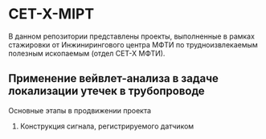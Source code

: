 # CET-X-MIPT

В данном репозитории представлены проекты, выполненные в рамках стажировки от Инжинирингового центра МФТИ по трудноизвлекаемым полезным ископаемым (отдел CET-X МФТИ).

## Применение вейвлет-анализа в задаче локализации утечек в трубопроводе

Основные этапы в продвижении проекта

1. Конструкция сигнала, регистрируемого датчиком 